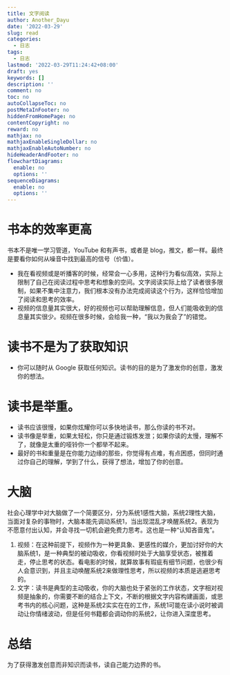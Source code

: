 ```yaml
---
title: 文字阅读
author: Another_Dayu
date: '2022-03-29'
slug: read
categories:
  - 日志
tags:
  - 日志
lastmod: '2022-03-29T11:24:42+08:00'
draft: yes
keywords: []
description: ''
comment: no
toc: no
autoCollapseToc: no
postMetaInFooter: no
hiddenFromHomePage: no
contentCopyright: no
reward: no
mathjax: no
mathjaxEnableSingleDollar: no
mathjaxEnableAutoNumber: no
hideHeaderAndFooter: no
flowchartDiagrams:
  enable: no
  options: ''
sequenceDiagrams:
  enable: no
  options: ''
---
```



# **书本的效率更高**
书本不是唯一学习管道，YouTube 和有声书，或者是 blog，推文，都一样。最终是要看你如何从噪音中找到最高的信号（价值）。
- 我在看视频或是听播客的时候，经常会一心多用，这种行为看似高效，实际上限制了自己在阅读过程中思考和想象的空间。文字阅读实际上给了读者很多限制，如果不集中注意力，我们根本没有办法完成阅读这个行为，这样恰恰增加了阅读和思考的效率。
- 视频的信息量其实很大，好的视频也可以帮助理解信息，但人们能吸收到的信息量其实很少。视频在很多时候，会给我一种，“我以为我会了”的错觉。
# **读书不是为了获取知识**
- 你可以随时从 Google 获取任何知识。读书的目的是为了激发你的创意，激发你的想法。
# **读书是举重。**
- 读书应该很慢，如果你炫耀你可以多快地读书，那么你读的书不对。
- 读书像是举重，如果太轻松，你只是通过锻炼发泄；如果你读的太慢，理解不了，就像是太重的哑铃你一个都举不起来。
- 最好的书和重量是在你能力边缘的那些，你觉得有点难，有点困惑，但同时通过你自己的理解，学到了什么，获得了想法，增加了你的创意。
# 大脑
社会心理学中对大脑做了一个简要区分，分为系统1感性大脑，系统2理性大脑，当面对复杂的事物时，大脑本能先调动系统1，当出现混乱才唤醒系统2。表现为不愿意付出认知，并会寻找一切机会避免费力思考。这也是一种“认知吝啬鬼”。
1. 视频：在这种前提下，视频作为一种更具象、更感性的媒介，更加讨好你的大脑系统1，是一种典型的被动吸收，你看视频时处于大脑享受状态，被推着走，停止思考的状态。看电影的时候，就算故事有瑕疵有细节问题，也很少有人会意识到，并且主动唤醒系统2来做理性思考，所以视频的本质是逃避思考的。
2. 文字：读书是典型的主动吸收，你的大脑也处于紧张的工作状态，文字相对视频是抽象的，你需要不断的结合上下文，不断的根据文字内容构建画面，或思考书内的核心问题，这种是系统2实实在在的工作，系统1可能在读小说时被调动让你情绪波动，但是任何书籍都会调动你的系统2，让你进入深度思考。

# 总结
为了获得激发创意而非知识而读书，读自己能力边界的书。

